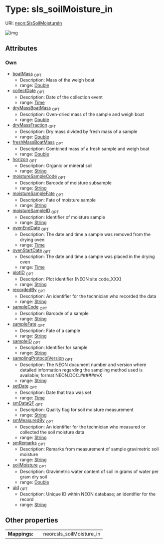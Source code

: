 
# Type: sls_soilMoisture_in




URI: [neon:SlsSoilMoistureIn](https://data.neonscience.org/SlsSoilMoistureIn)


![img](http://yuml.me/diagram/nofunky;dir:TB/class/[SlsSoilMoistureIn&#124;uid:string%20%3F;plotID:string%20%3F;recordedBy:string%20%3F;sampleID:string%20%3F;setDate:time%20%3F;collectDate:time%20%3F;samplingProtocolVersion:string%20%3F;boatMass:double%20%3F;dryMassBoatMass:double%20%3F;sampleFate:string%20%3F;sampleCode:string%20%3F;ovenStartDate:time%20%3F;ovenEndDate:time%20%3F;freshMassBoatMass:double%20%3F;horizon:string%20%3F;moistureSampleCode:string%20%3F;moistureSampleFate:string%20%3F;moistureSampleID:string%20%3F;dryMassFraction:double%20%3F;smDataQF:string%20%3F;smMeasuredBy:string%20%3F;smRemarks:string%20%3F;soilMoisture:double%20%3F])

## Attributes


### Own

 * [boatMass](boatMass.md)  <sub>OPT</sub>
    * Description: Mass of the weigh boat
    * range: [Double](types/Double.md)
 * [collectDate](collectDate.md)  <sub>OPT</sub>
    * Description: Date of the collection event
    * range: [Time](types/Time.md)
 * [dryMassBoatMass](dryMassBoatMass.md)  <sub>OPT</sub>
    * Description: Oven-dried mass of the sample and weigh boat
    * range: [Double](types/Double.md)
 * [dryMassFraction](dryMassFraction.md)  <sub>OPT</sub>
    * Description: Dry mass divided by fresh mass of a sample
    * range: [Double](types/Double.md)
 * [freshMassBoatMass](freshMassBoatMass.md)  <sub>OPT</sub>
    * Description: Combined mass of a fresh sample and weigh boat
    * range: [Double](types/Double.md)
 * [horizon](horizon.md)  <sub>OPT</sub>
    * Description: Organic or mineral soil
    * range: [String](types/String.md)
 * [moistureSampleCode](moistureSampleCode.md)  <sub>OPT</sub>
    * Description: Barcode of moisture subsample
    * range: [String](types/String.md)
 * [moistureSampleFate](moistureSampleFate.md)  <sub>OPT</sub>
    * Description: Fate of moisture sample
    * range: [String](types/String.md)
 * [moistureSampleID](moistureSampleID.md)  <sub>OPT</sub>
    * Description: Identifier of moisture sample
    * range: [String](types/String.md)
 * [ovenEndDate](ovenEndDate.md)  <sub>OPT</sub>
    * Description: The date and time a sample was removed from the drying oven
    * range: [Time](types/Time.md)
 * [ovenStartDate](ovenStartDate.md)  <sub>OPT</sub>
    * Description: The date and time a sample was placed in the drying oven
    * range: [Time](types/Time.md)
 * [plotID](plotID.md)  <sub>OPT</sub>
    * Description: Plot identifier (NEON site code_XXX)
    * range: [String](types/String.md)
 * [recordedBy](recordedBy.md)  <sub>OPT</sub>
    * Description: An identifier for the technician who recorded the data
    * range: [String](types/String.md)
 * [sampleCode](sampleCode.md)  <sub>OPT</sub>
    * Description: Barcode of a sample
    * range: [String](types/String.md)
 * [sampleFate](sampleFate.md)  <sub>OPT</sub>
    * Description: Fate of a sample
    * range: [String](types/String.md)
 * [sampleID](sampleID.md)  <sub>OPT</sub>
    * Description: Identifier for sample
    * range: [String](types/String.md)
 * [samplingProtocolVersion](samplingProtocolVersion.md)  <sub>OPT</sub>
    * Description: The NEON document number and version where detailed information regarding the sampling method used is available; format NEON.DOC.######vX
    * range: [String](types/String.md)
 * [setDate](setDate.md)  <sub>OPT</sub>
    * Description: Date that trap was set
    * range: [Time](types/Time.md)
 * [smDataQF](smDataQF.md)  <sub>OPT</sub>
    * Description: Quality flag for soil moisture measurement
    * range: [String](types/String.md)
 * [smMeasuredBy](smMeasuredBy.md)  <sub>OPT</sub>
    * Description: An identifier for the technician who measured or collected the soil moisture data
    * range: [String](types/String.md)
 * [smRemarks](smRemarks.md)  <sub>OPT</sub>
    * Description: Remarks from measurement of sample gravimetric soil moisture
    * range: [String](types/String.md)
 * [soilMoisture](soilMoisture.md)  <sub>OPT</sub>
    * Description: Gravimetric water content of soil in grams of water per gram dry soil
    * range: [Double](types/Double.md)
 * [uid](uid.md)  <sub>OPT</sub>
    * Description: Unique ID within NEON database; an identifier for the record
    * range: [String](types/String.md)

## Other properties

|  |  |  |
| --- | --- | --- |
| **Mappings:** | | neon:sls_soilMoisture_in |

